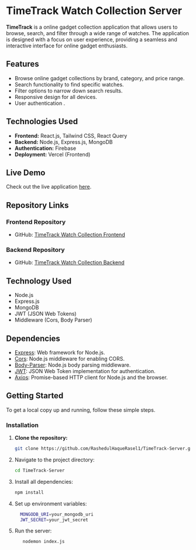 # TimeTrack Watch Collection Server

**TimeTrack** is a online gadget  collection application that allows users to browse, search, and filter through a wide range of watches. The application is designed with a focus on user experience, providing a seamless and interactive interface for online gadget  enthusiasts.

## Features

- Browse online gadget  collections by brand, category, and price range.
- Search functionality to find specific watches.
- Filter options to narrow down search results.
- Responsive design for all devices.
- User authentication .


## Technologies Used

- **Frontend:** React.js, Tailwind CSS, React Query
- **Backend:** Node.js, Express.js, MongoDB
- **Authentication:** Firebase
- **Deployment:** Vercel (Frontend)

## Live Demo

Check out the live application [here](your-live-site-link).

## Repository Links

### Frontend Repository
- GitHub: [TimeTrack Watch Collection Frontend](your-frontend-repository-link)

### Backend Repository
- GitHub: [TimeTrack Watch Collection Backend](https://github.com/RashedulHaqueRasel1/TimeTrack-Server)

## Technology Used

- Node.js
- Express.js
- MongoDB
- JWT (JSON Web Tokens)
- Middleware (Cors, Body Parser)


## Dependencies

- [Express](https://www.npmjs.com/package/express): Web framework for Node.js.
- [Cors](https://www.npmjs.com/package/cors): Node.js middleware for enabling CORS.
- [Body-Parser](https://www.npmjs.com/package/body-parser): Node.js body parsing middleware.
- [JWT](https://www.npmjs.com/package/jsonwebtoken): JSON Web Token implementation for authentication.
- [Axios](https://www.npmjs.com/package/axios): Promise-based HTTP client for Node.js and the browser.

## Getting Started

To get a local copy up and running, follow these simple steps.

### Installation

1. **Clone the repository:**
   ```sh
   git clone https://github.com/RashedulHaqueRasel1/TimeTrack-Server.git

2. Navigate to the project directory:
   ```sh
   cd TimeTrack-Server
   
3. Install all dependencies:
   ```sh
   npm install

4. Set up environment variables:
   ```sh
     MONGODB_URI=your_mongodb_uri
     JWT_SECRET=your_jwt_secret

5. Run the server:
   ```sh
      nodemon index.js
